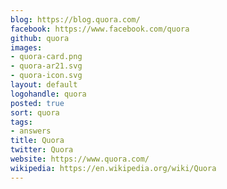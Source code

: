 ```yaml
---
blog: https://blog.quora.com/
facebook: https://www.facebook.com/quora
github: quora
images:
- quora-card.png
- quora-ar21.svg
- quora-icon.svg
layout: default
logohandle: quora
posted: true
sort: quora
tags:
- answers
title: Quora
twitter: Quora
website: https://www.quora.com/
wikipedia: https://en.wikipedia.org/wiki/Quora
---
```


